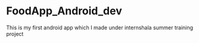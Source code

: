 # FoodApp_Android_dev
This is my first android app which I made under internshala summer training project
